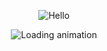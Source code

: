 <p align="center">
  <img src="https://user-images.githubusercontent.com/18350557/176309783-0785949b-9127-417c-8b55-ab5a4333674e.gif" alt="Hello" />
</p>

<p align="center">
  <img src="https://media.tenor.com/Z6gmDPeM6dgAAAAM/dance-moves.gif" alt="Loading animation" />
</p>

